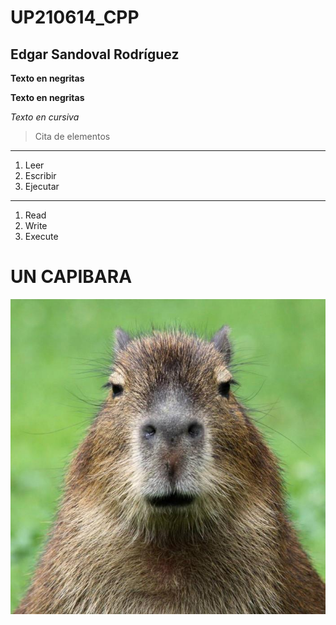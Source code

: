 # UP210614_CPP 
## Edgar Sandoval Rodríguez

**Texto en negritas**

__Texto en negritas__

*Texto en cursiva*

>Cita de elementos
_ _ _
1. Leer
2. Escribir
3. Ejecutar
_ _ _

<ol>
<li>Read</li>
<li>Write</li>
<li>Execute</li>
</ol>

# UN CAPIBARA
![Yo](U1/img/cuidados_de_una_capibara_20185_orig.jpg)

